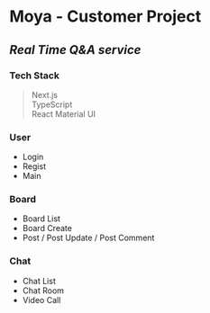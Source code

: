 # Moya - Customer Project

## _Real Time Q&A service_

### Tech Stack

> Next.js <br/>
> TypeScript <br/>
> React Material UI <br/>

### **User**

- Login
- Regist
- Main

### **Board**

- Board List
- Board Create
- Post / Post Update / Post Comment

### **Chat**

- Chat List
- Chat Room
- Video Call
